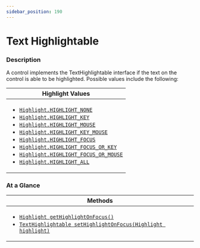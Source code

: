 ```yaml
---
sidebar_position: 190
---
```



# Text Highlightable

### Description

A control implements the TextHighlightable interface if the text on the control is able to be highlighted. Possible values include the following:

|Highlight Values|
|----------|
|<ul><li>[`Highlight.HIGHLIGHT_NONE`](#)</li><li>[`Highlight.HIGHLIGHT_KEY`](#)</li><li>[`Highlight.HIGHLIGHT_MOUSE`](#)</li><li>[`Highlight.HIGHLIGHT_KEY_MOUSE`](#)</li><li>[`Highlight.HIGHLIGHT_FOCUS`](#)</li><li>[`Highlight.HIGHLIGHT_FOCUS_OR_KEY`](#)</li><li>[`Highlight.HIGHLIGHT_FOCUS_OR_MOUSE`](#)</li><li>[`Highlight.HIGHLIGHT_ALL`](#)</li></ul>|

### At a Glance

| Methods |
|------------|
| <ul><li>[`Highlight getHighlightOnFocus()`](#)</li><li>[`TextHighlightable setHighlightOnFocus(Highlight highlight)`](#)</li></ul>|